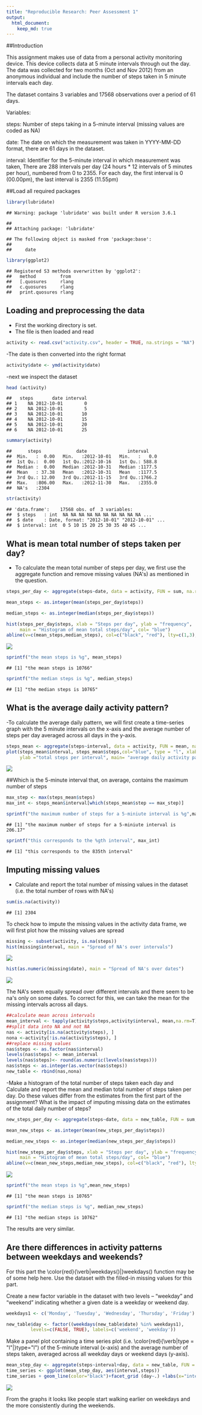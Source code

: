```yaml
---
title: "Reproducible Research: Peer Assessment 1"
output: 
  html_document:
    keep_md: true
---
```

##Introduction

This assignment makes use of data from a personal activity monitoring device. This device collects data at 5 minute intervals through out the day. The data was collected for two months (Oct and Nov 2012) from an anonymous individual and include the number of steps taken in 5 minute intervals each day.

The dataset contains 3 variables and 17568 observations over a period of 61 days.

Variables:

steps: Number of steps taking in a 5-minute interval (missing values are coded as NA)

date: The date on which the measurement was taken in YYYY-MM-DD format, there are 61 days in the dataset.

interval: Identifier for the 5-minute interval in which measurement was taken, There are 288 intervals per day (24 hours * 12 intervals of 5 minutes per hour), numbered from 0 to 2355. For each day, the first interval is 0 (00.00pm), the last interval is 2355 (11.55pm)


##Load all required packages

```r
library(lubridate)
```

```
## Warning: package 'lubridate' was built under R version 3.6.1
```

```
## 
## Attaching package: 'lubridate'
```

```
## The following object is masked from 'package:base':
## 
##     date
```

```r
library(ggplot2)
```

```
## Registered S3 methods overwritten by 'ggplot2':
##   method         from 
##   [.quosures     rlang
##   c.quosures     rlang
##   print.quosures rlang
```

## Loading and preprocessing the data
- First the working directory is set.
- The file is then loaded and read


```r
activity <- read.csv("activity.csv", header = TRUE, na.strings = "NA")
```

-The date is then converted into the right format


```r
activity$date <- ymd(activity$date)
```

-next we inspect the dataset


```r
head (activity)
```

```
##   steps       date interval
## 1    NA 2012-10-01        0
## 2    NA 2012-10-01        5
## 3    NA 2012-10-01       10
## 4    NA 2012-10-01       15
## 5    NA 2012-10-01       20
## 6    NA 2012-10-01       25
```

```r
summary(activity)
```

```
##      steps             date               interval     
##  Min.   :  0.00   Min.   :2012-10-01   Min.   :   0.0  
##  1st Qu.:  0.00   1st Qu.:2012-10-16   1st Qu.: 588.8  
##  Median :  0.00   Median :2012-10-31   Median :1177.5  
##  Mean   : 37.38   Mean   :2012-10-31   Mean   :1177.5  
##  3rd Qu.: 12.00   3rd Qu.:2012-11-15   3rd Qu.:1766.2  
##  Max.   :806.00   Max.   :2012-11-30   Max.   :2355.0  
##  NA's   :2304
```

```r
str(activity)
```

```
## 'data.frame':	17568 obs. of  3 variables:
##  $ steps   : int  NA NA NA NA NA NA NA NA NA NA ...
##  $ date    : Date, format: "2012-10-01" "2012-10-01" ...
##  $ interval: int  0 5 10 15 20 25 30 35 40 45 ...
```

## What is mean total number of steps taken per day?

- To calculate the mean total number of steps per day, we first use the aggregate function and remove missing values (NA's) as mentioned in the question. 


```r
steps_per_day <- aggregate(steps~date, data = activity, FUN = sum, na.rm=TRUE)

mean_steps <- as.integer(mean(steps_per_day$steps))

median_steps <- as.integer(median(steps_per_day$steps))

hist(steps_per_day$steps, xlab = "Steps per day", ylab = "frequency", 
     main = "Histogram of mean total steps/day", col= "blue")
abline(v=c(mean_steps,median_steps), col=c("black", "red"), lty=c(1,3), lwd=c(1, 3))
```

![](PA1_template_files/figure-html/histogram-1.png)<!-- -->

```r
sprintf("the mean steps is %g", mean_steps)
```

```
## [1] "the mean steps is 10766"
```

```r
sprintf("the median steps is %g", median_steps)
```

```
## [1] "the median steps is 10765"
```


## What is the average daily activity pattern?

-To calculate the average daily pattern, we will first create a time-series graph with the 5 minute intervals on the x-axis and the average number of steps per day averaged across all days in the y-axis. 


```r
steps_mean <- aggregate(steps~interval, data = activity, FUN = mean, na.rm=TRUE)
plot(steps_mean$interval, steps_mean$steps,col="blue", type = "l", xlab = "intervals", 
     ylab ="total steps per interval", main= "average daily activity pattern" )
```

![](PA1_template_files/figure-html/timeseries-1.png)<!-- -->

##Which is the 5-minute interval that, on average, contains the maximum number of steps


```r
max_step <- max(steps_mean$steps)
max_int <- steps_mean$interval[which(steps_mean$step == max_step)]

sprintf("the maximum number of steps for a 5-miniute interval is %g",max_step)
```

```
## [1] "the maximum number of steps for a 5-miniute interval is 206.17"
```

```r
sprintf("this corresponds to the %gth interval", max_int)
```

```
## [1] "this corresponds to the 835th interval"
```

## Imputing missing values
- Calculate and report the total number of missing values in the dataset (i.e. the total number of rows with NA's)

```r
sum(is.na(activity))
```

```
## [1] 2304
```
To check how to impute the missing values in the activity data frame, we will first plot
how the missing values are spread


```r
missing <- subset(activity, is.na(steps))
hist(missing$interval, main = "Spread of NA's over intervals")
```

![](PA1_template_files/figure-html/unnamed-chunk-3-1.png)<!-- -->

```r
hist(as.numeric(missing$date), main = "Spread of NA's over dates")
```

![](PA1_template_files/figure-html/unnamed-chunk-3-2.png)<!-- -->

The NA's seem equally spread over different intervals and there seem to be na's only on some dates. To correct for this, we can take the mean for the missing intervals across all days.


```r
##calculate mean across intervals
mean_interval <- tapply(activity$steps,activity$interval, mean,na.rm=T)
##split data into NA and not NA
nas <- activity[is.na(activity$steps), ]
nona <-activity[!is.na(activity$steps), ]
##replace missing values
nas$steps <- as.factor(nas$interval)
levels(nas$steps) <- mean_interval
levels(nas$steps)<- round(as.numeric(levels(nas$steps)))
nas$steps <- as.integer(as.vector(nas$steps))
new_table <- rbind(nas,nona)
```
-Make a histogram of the total number of steps taken each day and Calculate and report the mean and median total number of steps taken per day. Do these values differ from the estimates from the first part of the assignment? What is the impact of imputing missing data on the estimates of the total daily number of steps?



```r
new_steps_per_day <- aggregate(steps~date, data = new_table, FUN = sum, na.rm=TRUE)

mean_new_steps <- as.integer(mean(new_steps_per_day$steps))

median_new_steps <- as.integer(median(new_steps_per_day$steps))

hist(new_steps_per_day$steps, xlab = "Steps per day", ylab = "frequency", 
     main = "Histogram of mean total steps/day", col= "blue")
abline(v=c(mean_new_steps,median_new_steps), col=c("black", "red"), lty=c(1,3), lwd=c(1, 3))
```

![](PA1_template_files/figure-html/unnamed-chunk-5-1.png)<!-- -->

```r
sprintf("the mean steps is %g",mean_new_steps)
```

```
## [1] "the mean steps is 10765"
```

```r
sprintf("the median steps is %g", median_new_steps)
```

```
## [1] "the median steps is 10762"
```

The results are very similar. 

## Are there differences in activity patterns between weekdays and weekends?

For this part the \color{red}{\verb|weekdays()|}weekdays() function may be of some help here. Use the dataset with the filled-in missing values for this part.

Create a new factor variable in the dataset with two levels – “weekday” and “weekend” indicating whether a given date is a weekday or weekend day.


```r
weekdays1 <- c('Monday', 'Tuesday', 'Wednesday', 'Thursday', 'Friday')

new_table$day <- factor((weekdays(new_table$date) %in% weekdays1), 
         levels=c(FALSE, TRUE), labels=c('weekend', 'weekday'))
```

Make a panel plot containing a time series plot (i.e. \color{red}{\verb|type = "l"|}type="l") of the 5-minute interval (x-axis) and the average number of steps taken, averaged across all weekday days or weekend days (y-axis). 


```r
mean_step_day <- aggregate(steps~interval+day, data = new_table, FUN = mean, na.rm=TRUE)
time_series <- ggplot(mean_step_day, aes(interval,steps))
time_series + geom_line(color="black")+facet_grid (day~.) +labs(x="intervals",y="total      steps per interval", main = "average activity patterns over weekends and weekdays")
```

![](PA1_template_files/figure-html/unnamed-chunk-7-1.png)<!-- -->

From the graphs it looks like people start walking earlier on weekdays and the more consistently during the weekends. 
